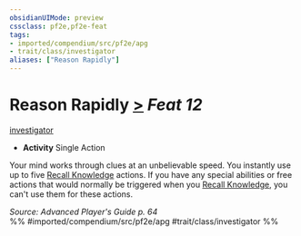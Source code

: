 ```yaml
---
obsidianUIMode: preview
cssclass: pf2e,pf2e-feat
tags:
- imported/compendium/src/pf2e/apg
- trait/class/investigator
aliases: ["Reason Rapidly"]
---
```

# Reason Rapidly  [>](chapter-9-playing-the-game.md#Actions "Single Action") *Feat 12*  
[investigator](rules/traits/investigator-apg.md)  

- **Activity** Single Action

Your mind works through clues at an unbelievable speed. You instantly use up to five [Recall Knowledge](recall-knowledge.md) actions. If you have any special abilities or free actions that would normally be triggered when you [Recall Knowledge](recall-knowledge.md), you can't use them for these actions.

*Source: Advanced Player's Guide p. 64*  
%% #imported/compendium/src/pf2e/apg #trait/class/investigator %%